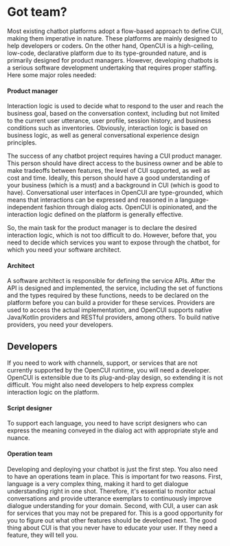 # Got team?
Most existing chatbot platforms adopt a flow-based approach to define CUI, making them imperative in nature. These platforms are mainly designed to help developers or coders. On the other hand, OpenCUI is a high-ceiling, low-code, declarative platform due to its type-grounded nature, and is primarily designed for product managers. However, developing chatbots is a serious software development undertaking that requires proper staffing. Here some major roles needed:

#### Product manager
Interaction logic is used to decide what to respond to the user and reach the business goal, based on the conversation context, including but not limited to the current user utterance, user profile, session history, and business conditions such as inventories. Obviously, interaction logic is based on business logic, as well as general conversational experience design principles.

The success of any chatbot project requires having a CUI product manager. This person should have direct access to the business owner and be able to make tradeoffs between features, the level of CUI supported, as well as cost and time. Ideally, this person should have a good understanding of your business (which is a must) and a background in CUI (which is good to have). Conversational user interfaces in OpenCUI are type-grounded, which means that interactions can be expressed and reasoned in a language-independent fashion through dialog acts. OpenCUI is opinionated, and the interaction logic defined on the platform is generally effective.

So, the main task for the product manager is to declare the desired interaction logic, which is not too difficult to do. However, before that, you need to decide which services you want to expose through the chatbot, for which you need your software architect.

#### Architect
A software architect is responsible for defining the service APIs. After the API is designed and implemented, the service, including the set of functions and the types required by these functions, needs to be declared on the platform before you can build a provider for these services. Providers are used to access the actual implementation, and OpenCUI supports native Java/Kotlin providers and RESTful providers, among others. To build native providers, you need your developers.

## Developers
If you need to work with channels, support, or services that are not currently supported by the OpenCUI runtime, you will need a developer. OpenCUI is extensible due to its plug-and-play design, so extending it is not difficult. You might also need developers to help express complex interaction logic on the platform.

#### Script designer
To support each language, you need to have script designers who can express the meaning conveyed in the dialog act with appropriate style and nuance.

#### Operation team
Developing and deploying your chatbot is just the first step. You also need to have an operations team in place. This is important for two reasons. First, language is a very complex thing, making it hard to get dialogue understanding right in one shot. Therefore, it's essential to monitor actual conversations and provide utterance exemplars to continuously improve dialogue understanding for your domain. Second, with CUI, a user can ask for services that you may not be prepared for. This is a good opportunity for you to figure out what other features should be developed next. The good thing about CUI is that you never have to educate your user. If they need a feature, they will tell you.
